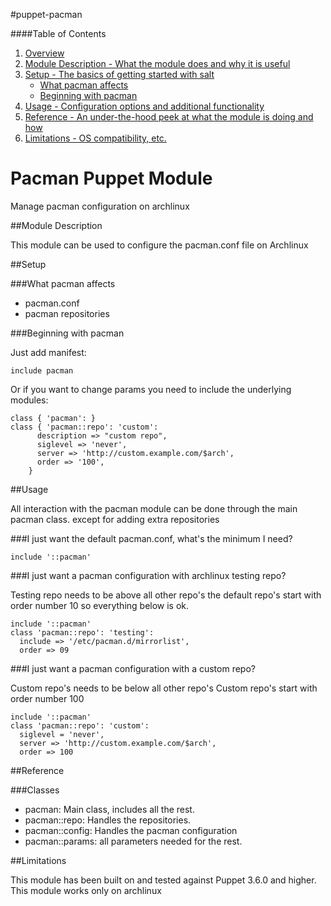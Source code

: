 #puppet-pacman


####Table of Contents

1. [Overview](#overview)
2. [Module Description - What the module does and why it is useful](#module-description)
3. [Setup - The basics of getting started with salt](#setup)
    * [What pacman affects](#what-pacman-affects)
    * [Beginning with pacman](#beginning-with-pacman)
4. [Usage - Configuration options and additional functionality](#usage)
5. [Reference - An under-the-hood peek at what the module is doing and how](#reference)
5. [Limitations - OS compatibility, etc.](#limitations)


# Pacman Puppet Module

Manage pacman configuration on archlinux


##Module Description

This module can be used to configure the pacman.conf file on Archlinux

##Setup

###What pacman affects

 * pacman.conf
 * pacman repositories
 
###Beginning with pacman

Just add manifest:

```puppet
include pacman
```

Or if you want to change params you need to include the underlying modules:
 
```puppet
class { 'pacman': }
class { 'pacman::repo': 'custom':
      description => "custom repo",
      siglevel => 'never',
      server => 'http://custom.example.com/$arch',
      order => '100',
    }
```

##Usage

All interaction with the pacman module can be done through
the main pacman class. except for adding extra repositories

###I just want the default pacman.conf, what's the minimum I need?

```puppet
include '::pacman'
```

###I just want a pacman configuration with archlinux testing repo?

Testing repo needs to be above all other repo's
the default repo's start with order number 10
so everything below is ok.

```puppet
include '::pacman'
class 'pacman::repo': 'testing':
  include => '/etc/pacman.d/mirrorlist',
  order => 09
```

###I just want a pacman configuration with a custom repo?

Custom repo's needs to be below all other repo's
Custom repo's start with order number 100

```puppet
include '::pacman'
class 'pacman::repo': 'custom':
  siglevel = 'never',
  server => 'http://custom.example.com/$arch',
  order => 100
```


##Reference

###Classes
 * pacman: Main class, includes all the rest.
 * pacman::repo: Handles the repositories.
 * pacman::config: Handles the pacman configuration
 * pacman::params: all parameters needed for the rest.


##Limitations

This module has been built on and tested against Puppet 3.6.0 and higher.
This module works only on archlinux

